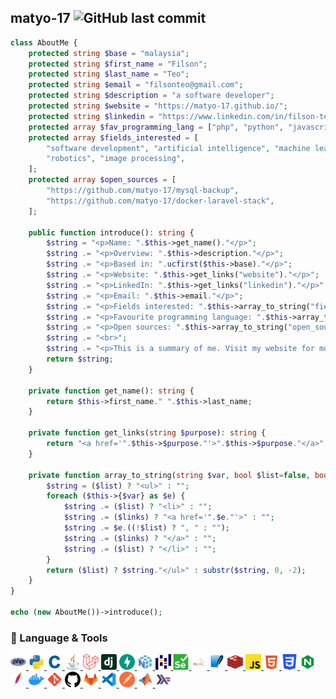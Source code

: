 ## matyo-17 ![GitHub last commit](https://img.shields.io/github/last-commit/matyo-17/matyo-17?label=last%20updated)

```php
class AboutMe {
    protected string $base = "malaysia";
    protected string $first_name = "Filson";
    protected string $last_name = "Teo";
    protected string $email = "filsonteo@gmail.com";
    protected string $description = "a software developer";
    protected string $website = "https://matyo-17.github.io/";
    protected string $linkedin = "https://www.linkedin.com/in/filson-teo-7a380a20b/";
    protected array $fav_programming_lang = ["php", "python", "javascript"];
    protected array $fields_interested = [
        "software development", "artificial intelligence", "machine learning",
        "robotics", "image processing",
    ];
    protected array $open_sources = [
        "https://github.com/matyo-17/mysql-backup",
        "https://github.com/matyo-17/docker-laravel-stack",
    ];

    public function introduce(): string {
        $string = "<p>Name: ".$this->get_name()."</p>";
        $string .= "<p>Overview: ".$this->description."</p>";
        $string .= "<p>Based in: ".ucfirst($this->base)."</p>";
        $string .= "<p>Website: ".$this->get_links("website")."</p>";
        $string .= "<p>LinkedIn: ".$this->get_links("linkedin")."</p>";
        $string .= "<p>Email: ".$this->email."</p>";
        $string .= "<p>Fields interested: ".$this->array_to_string("fields_interested", true)."</p>";
        $string .= "<p>Favourite programming language: ".$this->array_to_string("fav_programming_lang")."</p>";
        $string .= "<p>Open sources: ".$this->array_to_string("open_sources", true, true)."<p>";
        $string .= "<br>";
        $string .= "<p>This is a summary of me. Visit my website for more details.</p>";
        return $string;
    }

    private function get_name(): string {
        return $this->first_name." ".$this->last_name;
    }

    private function get_links(string $purpose): string {
        return "<a href='".$this->$purpose."'>".$this->$purpose."</a>";
    }

    private function array_to_string(string $var, bool $list=false, bool $links=false): string {
        $string = ($list) ? "<ul>" : "";
        foreach ($this->{$var} as $e) {
            $string .= ($list) ? "<li>" : "";
            $string .= ($links) ? "<a href='".$e."'>" : "";
            $string .= $e.((!$list) ? ", " : "");
            $string .= ($links) ? "</a>" : "";
            $string .= ($list) ? "</li>" : "";
        }
        return ($list) ? $string."</ul>" : substr($string, 0, -2);
    }
}

echo (new AboutMe())->introduce();
```

### 🔨 Language & Tools

<a href="https://www.php.net/">
    <img  height="25" width="25" src="icons/php.svg">
</a>
<a href="https://www.python.org/">
    <img  height="25" width="25" src="icons/python.svg">
</a>
<a href="https://www.cprogramming.com/">
    <img  height="25" width="25" src="icons/c.svg">
</a>
<a href="https://www.java.com/en/">
    <img  height="25" width="25" src="icons/java.svg">
</a>
<a href="https://laravel.com/">
    <img  height="25" width="25" src="icons/laravel.svg">
</a>
<a href="https://www.djangoproject.com/">
    <img  height="25" width="25" src="icons/django.svg">
</a>
<a href="https://fastapi.tiangolo.com/">
    <img  height="25" width="25" src="icons/fastapi.svg">
</a>
<a href="https://numpy.org/">
    <img  height="25" width="25" src="icons/numpy.svg">
</a>
<a href="https://pandas.pydata.org/">
    <img  height="25" width="25" src="icons/pandas.svg">
</a>
<a href="https://www.selenium.dev/">
    <img  height="25" width="25" src="icons/selenium.svg">
</a>
<a href="https://www.mysql.com/">
    <img  height="25" width="25" src="icons/mysql.svg">
</a>
<a href="https://www.sqlite.org/">
    <img  height="25" width="25" src="icons/sqlite.svg">
</a>
<a href="https://redis.io/">
    <img  height="25" width="25" src="icons/redis.svg">
</a>
<a href="https://www.javascript.com/">
    <img  height="25" width="25" src="icons/javascript.svg">
</a>
<a href="https://html.spec.whatwg.org/multipage/">
    <img  height="25" width="25" src="icons/html.svg">
</a>
<a href="https://www.w3.org/Style/CSS/Overview.en.html">
    <img  height="25" width="25" src="icons/css.svg">
</a>
<a href="https://nginx.org/en/">
    <img  height="25" width="25" src="icons/nginx.svg">
</a>
<a href="https://httpd.apache.org/">
    <img  height="25" width="25" src="icons/apache.svg">
</a>
<a href="https://www.docker.com/">
<img  height="25" width="25" src="icons/docker.svg">
</a>
<a href="https://git-scm.com/">
    <img  height="25" width="25" src="icons/git.svg">
</a>
<a href="https://github.com/">
    <img  height="25" width="25" src="icons/github.svg">
</a>
<a href="https://about.gitlab.com/">
<img  height="25" width="25" src="icons/gitlab.svg">
</a>
<a href="https://code.visualstudio.com/">
    <img  height="25" width="25" src="icons/vscode.svg">
</a>
<a href="https://www.postman.com/">
    <img  height="25" width="25" src="icons/postman.svg">
</a>
<a href="https://www.mathworks.com/products/matlab.html">
    <img  height="25" width="25" src="icons/matlab.svg">
</a>
<a href="https://www.haskell.org/">
    <img  height="25" width="25" src="icons/haskell.svg">
</a>

<!--
**matyo-17/matyo-17** is a ✨ _special_ ✨ repository because its `README.md` (this file) appears on your GitHub profile.

Here are some ideas to get you started:

- 🔭 I’m currently working on ...
- 🌱 I’m currently learning ...
- 👯 I’m looking to collaborate on ...
- 🤔 I’m looking for help with ...
- 💬 Ask me about ...
- 📫 How to reach me: ...
- 😄 Pronouns: ...
- ⚡ Fun fact: ...
-->
